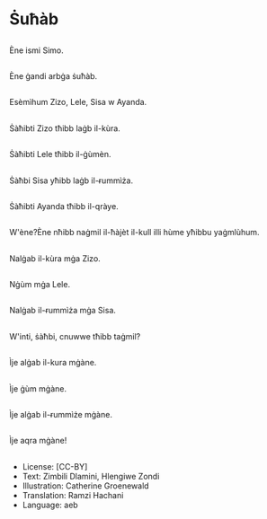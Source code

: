 # Ṡuħàb

##
Ène ismi Simo.

##
Ène ġandi arbġa ṡuħàb.

##
Esèmìhum Zizo, Lele, Sisa w Ayanda.

##
Ṡàħibti Zizo tħibb laġb il-kùra.

##
Ṡàħibti Lele tħibb il-ġùmèn.

##
Ṡàħbi Sisa yħibb laġb il-ɍummìża.

##
Ṡàħibti Ayanda tħibb il-qràye.

##
W'ène?Ène nħibb naġmil il-ħàjèt il-kull illi hùme yħibbu yaġmlùhum.

##
Nalġab il-kùra mġa Zizo.

##
Nġùm mġa Lele.

##
Nalġab il-ɍummìża mġa Sisa.

##
W'inti, ṡàħbi, cnuwwe tħibb taġmil?

##
Ìje alġab il-kura mġàne.

##
Ìje ġùm mġàne.

##
Ìje alġab il-ɍummìże mġàne.

##
Ìje aqra mġàne!

##
* License: [CC-BY]
* Text: Zimbili Dlamini, Hlengiwe Zondi
* Illustration: Catherine Groenewald
* Translation: Ramzi Hachani
* Language: aeb

